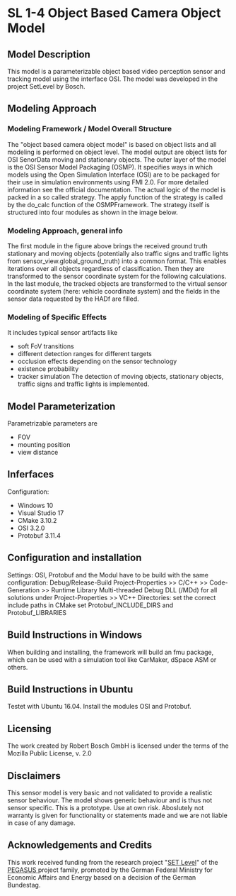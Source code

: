 # SL 1-4 Object Based Camera Object Model 

## Model Description

This model is a parameterizable object based video perception sensor and tracking model using the interface OSI. The model was developed in the project SetLevel by Bosch. 

## Modeling Approach

### Modeling Framework / Model Overall Structure

The "object based camera object model" is based on object lists and all modeling is performed on object level.
The model output are object lists for OSI SenorData moving and stationary objects.
The outer layer of the model is the OSI Sensor Model Packaging (OSMP).
It specifies ways in which models  using the Open Simulation Interface (OSI) are to be packaged for their use in simulation environments using FMI 2.0.
For more detailed information see the official documentation.
The actual logic of the model is packed in a so called strategy.
The apply function of the strategy is called by the do_calc function of the OSMPFramework.
The strategy itself is structured into four modules as shown in the image below.


### Modeling Approach, general info

The first module in the figure above brings the received ground truth stationary and moving objects (potentially also traffic signs and traffic lights from sensor_view.global_ground_truth) into a common format.
This enables iterations over all objects regardless of classification.
Then they are transformed to the sensor coordinate system for the following calculations.
In the last module, the tracked objects are transformed to the virtual sensor coordinate system (here: vehicle coordinate system) and the fields in the sensor data requested by the HADf are filled.

### Modeling of Specific Effects

It includes typical sensor artifacts like 
- soft FoV transitions
- different detection ranges for different targets
- occlusion effects depending on the sensor technology
- existence probability 
- tracker simulation 
The detection of moving objects, stationary objects, traffic signs and traffic lights is implemented. 

## Model Parameterization

Parametrizable parameters are 
- FOV
- mounting position 
- view distance 

## Inferfaces

Configuration:
- Windows 10
- Visual Studio 17
- CMake 3.10.2
- OSI 3.2.0
- Protobuf 3.11.4

## Configuration and installation

Settings:
OSI, Protobuf and the Modul have to be build with the same configuration:
Debug/Release-Build
Project-Properties >> C/C++ >> Code-Generation >> Runtime Library
Multi-threaded Debug DLL (/MDd) for all solutions
under Project-Properties >> VC++ Directories: set the correct include paths
in CMake set Protobuf_INCLUDE_DIRS and Protobuf_LIBRARIES

## Build Instructions in Windows 

When building and installing, the framework will build an fmu package, which can be used with a simulation tool like CarMaker, dSpace ASM or others.

## Build Instructions in Ubuntu 

Testet with Ubuntu 16.04. Install the modules OSI and Protobuf. 

## Licensing

The work created by Robert Bosch GmbH is licensed under the terms of the Mozilla Public License, v. 2.0

## Disclaimers

This sensor model is very basic and not validated to provide a realistic sensor behaviour. The model shows generic behaviour and is thus not sensor specific. This is a prototype. Use at own risk. Aboslutely not warranty is given for functionality or statements made and we are not liable in case of any damage.

## Acknowledgements and Credits

This work received funding from the research project 
"[SET Level](https://setlevel.de/)" of the [PEGASUS ](https://pegasus-family.de) project family, promoted by the German Federal Ministry for Economic Affairs and Energy based on a decision of the German Bundestag.
